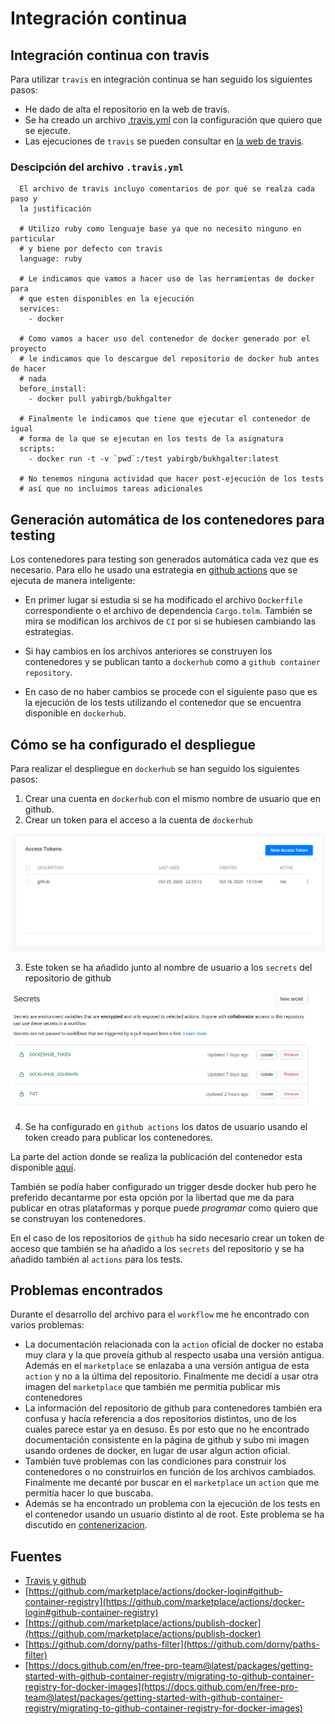# Integración continua

## Integración continua con travis

Para utilizar `travis` en integración continua se han seguido los siguientes pasos:

- He dado de alta el repositorio en la web de travis.
- Se ha creado un archivo [.travis.yml](/.travis.yml) con la configuración 
  que quiero que se ejecute.
- Las ejecuciones de `travis` se pueden consultar en [la web de travis](https://travis-ci.com/github/yabirgb/bukhgalter/builds/).


### Descipción del archivo `.travis.yml`

      El archivo de travis incluyo comentarios de por qué se realza cada paso y 
      la justificación

      # Utilizo ruby como lenguaje base ya que no necesito ninguno en particular
      # y biene por defecto con travis
      language: ruby

      # Le indicamos que vamos a hacer uso de las herramientas de docker para 
      # que esten disponibles en la ejecución
      services:
        - docker

      # Como vamos a hacer uso del contenedor de docker generado por el proyecto
      # le indicamos que lo descargue del repositorio de docker hub antes de hacer 
      # nada
      before_install:
        - docker pull yabirgb/bukhgalter

      # Finalmente le indicamos que tiene que ejecutar el contenedor de igual
      # forma de la que se ejecutan en los tests de la asignatura
      scripts:
        - docker run -t -v `pwd`:/test yabirgb/bukhgalter:latest

      # No tenemos ninguna actividad que hacer post-ejecución de los tests
      # así que no incluimos tareas adicionales

## Generación automática de los contenedores para testing

Los contenedores para testing son generados automática cada vez que es
necesario. Para ello he usado una estrategia en [github actions](https://github.com/yabirgb/bukhgalter/blob/master/.github/workflows/testing.yml) que se ejecuta 
de manera inteligente:

- En primer lugar si estudia si se ha modificado el archivo `Dockerfile`
   correspondiente o el archivo de dependencia `Cargo.tolm`. También se mira se
   modifican los archivos de `CI` por si se hubiesen cambiando las estrategias.

- Si hay cambios en los archivos anteriores se construyen los contenedores y se
  publican tanto a `dockerhub` como a `github container repository`.

- En caso de no haber cambios se procede con el siguiente paso que es la
  ejecución de los tests utilizando el contenedor que se encuentra disponible en
  `dockerhub`.

## Cómo se ha configurado el despliegue

Para realizar el despliegue en `dockerhub` se han seguido los siguientes pasos:

1. Crear una cuenta en `dockerhub` con el mismo nombre de usuario que en github.
2. Crear un token para el acceso a la cuenta de `dockerhub`

![token de dockerhub](images/dockerhub.png)

3. Este token se ha añadido junto al nombre de usuario a los `secrets` del
   repositorio de github

![secrets](images/secrets.png)

4. Se ha configurado en `github actions` los datos de usuario usando el token
   creado para publicar los contenedores.

La parte del action donde se realiza la publicación del contenedor esta disponible [aquí](https://github.com/yabirgb/bukhgalter/blob/master/.github/workflows/testing.yml#L26).

También se podía haber configurado un trigger desde docker hub pero he preferido 
decantarme por esta opción por la libertad que me da para publicar en otras 
plataformas y porque puede _programar_ como quiero que se construyan los contenedores.

En el caso de los repositorios de `github` ha sido necesario crear un token de
acceso que también se ha añadido a los `secrets` del repositorio y se ha añadido
también al `actions` para los tests.

## Problemas encontrados

Durante el desarrollo del archivo para el `workflow` me he encontrado con varios
problemas:

- La documentación relacionada con la `action` oficial de docker no estaba muy
  clara y la que proveía github al respecto usaba una versión antigua. Además en
  el `marketplace` se enlazaba a una versión antigua de esta `action` y no a la última del repositorio. Finalmente me decidí a usar otra imagen del `marketplace` que también
  me permitía publicar mis contenedores
- La información del repositorio de github para contenedores también era confusa
  y hacía referencia a dos repositorios distintos, uno de los cuales parece estar 
  ya en desuso. Es por esto que no he encontrado documentación consistente en la página de github y subo mi imagen usando ordenes de docker, en lugar de usar algun action oficial. 
- También tuve problemas con las condiciones para construir los contenedores o
  no construirlos en función de los archivos cambiados. Finalmente me decanté
  por buscar en el `marketplace` un `action` que me permitía hacer lo que
  buscaba.
- Además se ha encontrado un problema con la ejecución de los tests en el
  contenedor usando un usuario distinto al de root. Este problema se ha 
  discutido en [contenerizacion](contenerizacion.md).

## Fuentes

- [Travis y github](https://medium.com/mobileforgood/patterns-for-continuous-integration-with-docker-on-travis-ci-71857fff14c5)
- [https://github.com/marketplace/actions/docker-login#github-container-registry](https://github.com/marketplace/actions/docker-login#github-container-registry)
- [https://github.com/marketplace/actions/publish-docker](https://github.com/marketplace/actions/publish-docker)
- [https://github.com/dorny/paths-filter](https://github.com/dorny/paths-filter)
- [https://docs.github.com/en/free-pro-team@latest/packages/getting-started-with-github-container-registry/migrating-to-github-container-registry-for-docker-images](https://docs.github.com/en/free-pro-team@latest/packages/getting-started-with-github-container-registry/migrating-to-github-container-registry-for-docker-images)
